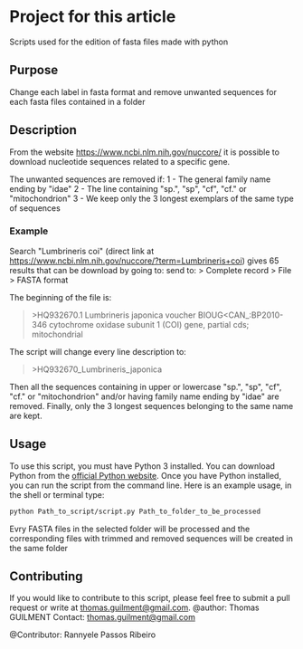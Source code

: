 # Project for this article
Scripts used for the edition of fasta files made with python

## Purpose
Change each label in fasta format and remove unwanted sequences for each fasta files contained in a folder

## Description 
From the website https://www.ncbi.nlm.nih.gov/nuccore/ it is possible to download nucleotide sequences related to a specific gene.

The unwanted sequences are removed if:
1 - The general family name ending by "idae"
2 - The line containing "sp.", "sp", "cf", "cf." or "mitochondrion"
3 - We keep only the 3 longest exemplars of the same type of sequences

### Example
Search "Lumbrineris coi" (direct link at https://www.ncbi.nlm.nih.gov/nuccore/?term=Lumbrineris+coi)
gives 65 results that can be download by going to:
send to: > Complete record > File > FASTA format

The beginning of the file is:
>\>HQ932670.1 Lumbrineris japonica voucher BIOUG<CAN_:BP2010-346 cytochrome oxidase subunit 1 (COI) gene, partial cds; mitochondrial

The script will change every line description to:
>\>HQ932670_Lumbrineris_japonica

Then all the sequences containing in upper or lowercase "sp.", "sp", "cf", "cf." or "mitochondrion" and/or having family name ending by "idae" are removed. Finally, only the 3 longest sequences belonging to the same name are kept.

## Usage

To use this script, you must have Python 3 installed. You can download Python from the [official Python website](https://www.python.org/downloads/).
Once you have Python installed, you can run the script from the command line. Here is an example usage, in the shell or terminal type:

```bash
python Path_to_script/script.py Path_to_folder_to_be_processed
```

Evry FASTA files in the selected folder will be processed and the corresponding files with trimmed and removed sequences will be created in the same folder

## Contributing
If you would like to contribute to this script, please feel free to submit a pull request or write at thomas.guilment@gmail.com.
@author: Thomas GUILMENT
Contact: thomas.guilment@gmail.com

@Contributor: Rannyele Passos Ribeiro

